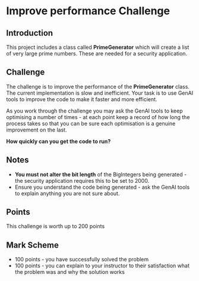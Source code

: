 # Improve performance Challenge

## Introduction

This project includes a class called **PrimeGenerator** which will create a list of very large prime numbers. These are needed for a security application.

## Challenge
The challenge is to improve the performance of the **PrimeGenerator** class. The current implementation is slow and inefficient. Your task is to use GenAI tools to improve the code to make it faster and more efficient.

As you work through the challenge you may ask the GenAI tools to keep optimising a number of times - at each point keep a record of how long the process takes so that you can be sure each optimisation is a genuine improvement on the last. 

**How quickly can you get the code to run?** 

## Notes
* **You must not alter the bit length** of the BigIntegers being generated - the security application requires this to be set to 2000.
* Ensure you understand the code being generated - ask the GenAI tools to explain anything you are not sure about.


## Points
This challenge is worth up to 200 points

## Mark Scheme

* 100 points - you have successfully solved the problem
* 100 points - you can explain to your instructor to their satisfaction what the problem was and why the solution works

